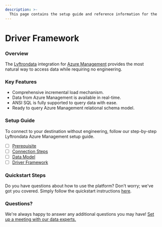 ```yaml
---
description: >-
  This page contains the setup guide and reference information for the Azure Management source connector.
---
```


# Driver Framework

### Overview

The [Lyftrondata](https://www.lyftrondata.com/) integration for [Azure Management](None) provides the most natural way to access data while requiring no engineering.

### Key Features

* Comprehensive incremental load mechanism.
* Data from Azure Management is available in real-time.&#x20;
* ANSI SQL is fully supported to query data with ease.
* Ready to query Azure Management relational schema model.

### Setup Guide

To connect to your destination without engineering, follow our step-by-step Lyftrondata Azure Management setup guide.

* [ ] [Prerequisite](../prerequisite.md)
* [ ] [Connection Steps](../connection-steps.md)
* [ ] [Data Model](../data-model/erd.md)
* [ ] [Driver Framework](../driver-framework/)

### Quickstart Steps

Do you have questions about how to use the platform? Don't worry; we've got you covered. Simply follow the quickstart instructions [here](../driver-framework/README.md).

### Questions? <a href="#questions" id="questions"></a>

We're always happy to answer any additional questions you may have! [Set up a meeting with our data experts.](https://www.lyftrondata.com/book-a-meeting/)


